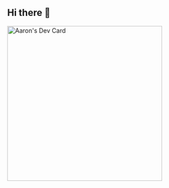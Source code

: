 ## Hi there 👋

<a href="https://app.daily.dev/hankyb12"><img src="https://api.daily.dev/devcards/v2/aLpg79dZyVIU9Oj04Z4FE.png?type=default&r=f7y" width="356" alt="Aaron's Dev Card"/></a>

<!--
**HankBoone/HankBoone** is a ✨ _special_ ✨ repository because its `README.md` (this file) appears on your GitHub profile.

Here are some ideas to get you started:

- 🔭 I’m currently working on ...
- 🌱 I’m currently learning ...
- 👯 I’m looking to collaborate on ...
- 🤔 I’m looking for help with ...
- 💬 Ask me about ...
- 📫 How to reach me: ...
- 😄 Pronouns: ...
- ⚡ Fun fact: ...
-->
